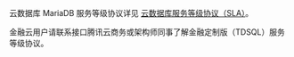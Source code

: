 
云数据库 MariaDB 服务等级协议详见 [云数据库服务等级协议（SLA）](https://cloud.tencent.com/document/product/301/2001)。

金融云用户请联系接口腾讯云商务或架构师同事了解金融定制版（TDSQL）服务等级协议。
